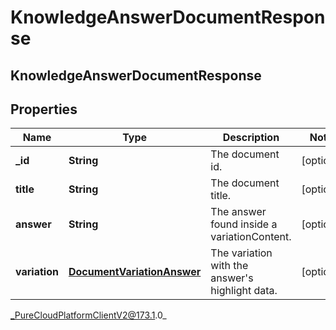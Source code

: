 # KnowledgeAnswerDocumentResponse

## KnowledgeAnswerDocumentResponse

## Properties

|Name | Type | Description | Notes|
|------------ | ------------- | ------------- | -------------|
| **_id** | **String** | The document id. | [optional] |
| **title** | **String** | The document title. | [optional] |
| **answer** | **String** | The answer found inside a variationContent. | [optional] |
| **variation** | [**DocumentVariationAnswer**](DocumentVariationAnswer) | The variation with the answer&#39;s highlight data. | [optional] |



_PureCloudPlatformClientV2@173.1.0_

